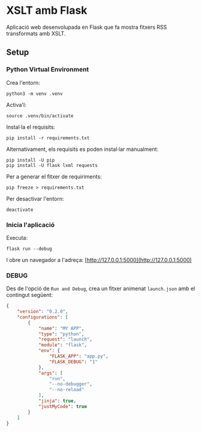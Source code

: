 # XSLT amb Flask

Aplicació web desenvolupada en Flask que fa mostra fitxers RSS transformats amb XSLT.

## Setup

### Python Virtual Environment

Crea l'entorn:

    python3 -m venv .venv

Activa'l:

    source .venv/bin/activate

Instal·la el requisits:

    pip install -r requirements.txt

Alternativament, els requisits es poden instal·lar manualment:

    pip install -U pip
    pip install -U flask lxml requests

Per a generar el fitxer de requiriments:

    pip freeze > requirements.txt

Per desactivar l'entorn:

    deactivate

### Inicia l'aplicació

Executa:

    flask run --debug

I obre un navegador a l'adreça: [http://127.0.0.1:5000](http://127.0.0.1:5000)

### DEBUG

Des de l'opció de `Run and Debug`, crea un fitxer animenat `launch.json` amb el contingut següent:

```json
{
    "version": "0.2.0",
    "configurations": [
        {
            "name": "MY APP",
            "type": "python",
            "request": "launch",
            "module": "flask",
            "env": {
                "FLASK_APP": "app.py",
                "FLASK_DEBUG": "1"
            },
            "args": [
                "run",
                "--no-debugger",
                "--no-reload"
            ],
            "jinja": true,
            "justMyCode": true
        }
    ]
}
```